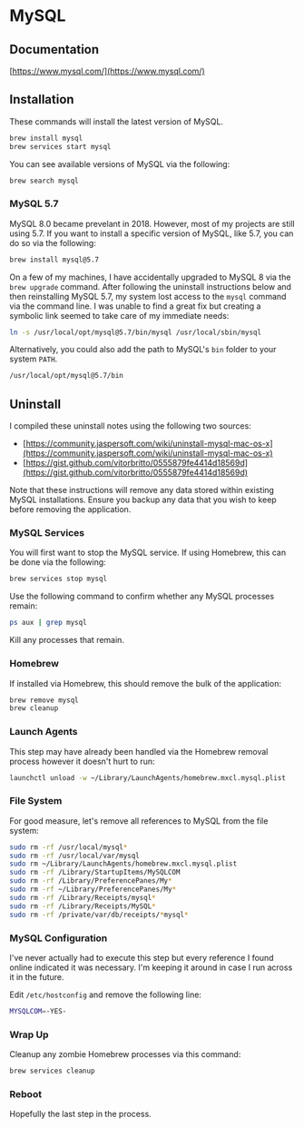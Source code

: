 # MySQL

## Documentation

[https://www.mysql.com/](https://www.mysql.com/)

## Installation

These commands will install the latest version of MySQL.

```bash
brew install mysql
brew services start mysql
```

You can see available versions of MySQL via the following:

```bash
brew search mysql
```

### MySQL 5.7

MySQL 8.0 became prevelant in 2018. However, most of my projects are still using 5.7. If you want to install a specific version of MySQL, like 5.7, you can do so via the following:

```bash
brew install mysql@5.7
```

On a few of my machines, I have accidentally upgraded to MySQL 8 via the `brew upgrade` command. After following the uninstall instructions below and then reinstalling MySQL 5.7, my system lost access to the `mysql` command via the command line. I was unable to find a great fix but creating a symbolic link seemed to take care of my immediate needs:

```bash
ln -s /usr/local/opt/mysql@5.7/bin/mysql /usr/local/sbin/mysql
```

Alternatively, you could also add the path to MySQL's `bin` folder to your system `PATH`.

```bash
/usr/local/opt/mysql@5.7/bin
```

## Uninstall

I compiled these uninstall notes using the following two sources:

* [https://community.jaspersoft.com/wiki/uninstall-mysql-mac-os-x](https://community.jaspersoft.com/wiki/uninstall-mysql-mac-os-x)
* [https://gist.github.com/vitorbritto/0555879fe4414d18569d](https://gist.github.com/vitorbritto/0555879fe4414d18569d)

Note that these instructions will remove any data stored within existing MySQL installations. Ensure you backup any data that you wish to keep before removing the application.

### MySQL Services

You will first want to stop the MySQL service. If using Homebrew, this can be done via the following:

```bash
brew services stop mysql
```

Use the following command to confirm whether any MySQL processes remain:

```bash
ps aux | grep mysql
```

Kill any processes that remain.

### Homebrew

If installed via Homebrew, this should remove the bulk of the application:

```bash
brew remove mysql
brew cleanup
```

### Launch Agents

This step may have already been handled via the Homebrew removal process however it doesn't hurt to run:

```bash
launchctl unload -w ~/Library/LaunchAgents/homebrew.mxcl.mysql.plist
```

### File System

For good measure, let's remove all references to MySQL from the file system:

```bash
sudo rm -rf /usr/local/mysql*
sudo rm -rf /usr/local/var/mysql
sudo rm ~/Library/LaunchAgents/homebrew.mxcl.mysql.plist
sudo rm -rf /Library/StartupItems/MySQLCOM
sudo rm -rf /Library/PreferencePanes/My*
sudo rm -rf ~/Library/PreferencePanes/My*
sudo rm -rf /Library/Receipts/mysql*
sudo rm -rf /Library/Receipts/MySQL*
sudo rm -rf /private/var/db/receipts/*mysql*
```

### MySQL Configuration

I've never actually had to execute this step but every reference I found online indicated it was necessary. I'm keeping it around in case I run across it in the future.

Edit `/etc/hostconfig` and remove the following line:

```bash
MYSQLCOM=-YES-
```

### Wrap Up

Cleanup any zombie Homebrew processes via this command:

```bash
brew services cleanup
```

### Reboot

Hopefully the last step in the process.
